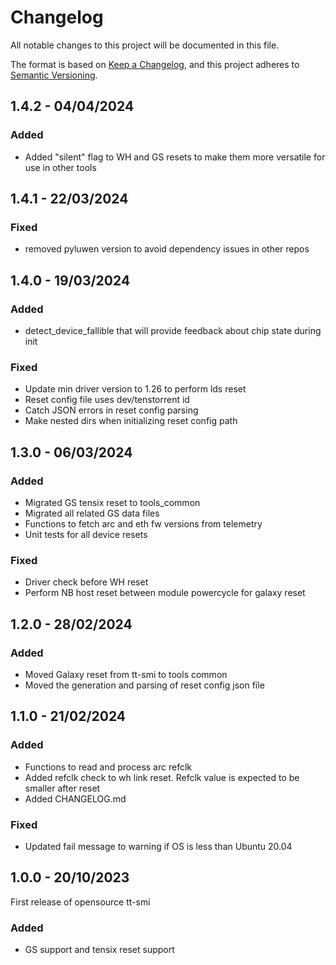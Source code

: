 # Changelog

All notable changes to this project will be documented in this file.

The format is based on [Keep a Changelog](https://keepachangelog.com/en/1.0.0/),
and this project adheres to [Semantic Versioning](https://semver.org/spec/v2.0.0.html).

## 1.4.2 - 04/04/2024

### Added
- Added "silent" flag to WH and GS resets to make them more versatile for use in other tools

## 1.4.1 - 22/03/2024

### Fixed
- removed pyluwen version to avoid dependency issues in other repos

## 1.4.0 - 19/03/2024

### Added
- detect_device_fallible that will provide feedback about chip state during init

### Fixed
- Update min driver version to 1.26 to perform lds reset
- Reset config file uses dev/tenstorrent id
- Catch JSON errors in reset config parsing
- Make nested dirs when initializing reset config path

## 1.3.0 - 06/03/2024

### Added
- Migrated GS tensix reset to tools_common
- Migrated all related GS data files
- Functions to fetch arc and eth fw versions from telemetry
- Unit tests for all device resets

### Fixed
- Driver check before WH reset
- Perform NB host reset between module powercycle for galaxy reset

## 1.2.0 - 28/02/2024

### Added
- Moved Galaxy reset from tt-smi to tools common
- Moved the generation and parsing of reset config json file

## 1.1.0 - 21/02/2024

### Added
- Functions to read and process arc refclk
- Added refclk check to wh link reset. Refclk value is expected to be smaller after reset
- Added CHANGELOG.md

### Fixed
- Updated fail message to warning if OS is less than Ubuntu 20.04


## 1.0.0 - 20/10/2023

First release of opensource tt-smi

### Added
- GS support and tensix reset support
